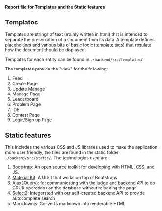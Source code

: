 **Report file for Templates and the Static features**

Templates
--- 
Templates are strings of text (mainly written in html) that is intended to separate the presentation of a document from its data. A template defines placeholders and various bits of basic logic (template tags) that regulate how the document should be displayed. 

Templates for each entity can be found in ```./backend/src/templates/```

The templates provide the "view" for the following:
1. Feed 
2. Create Page
3. Update Manage
4. Manage Page
5. Leaderboard
6. Problem Page
7. IDE
8. Contest Page
9. Login/Sign up Page

Static features
---
This includes the various CSS and JS libraries used to make the application more user friendly, the files are found in the static folder ```./backend/src/static/```. The technologies used are:
1. [Bootstrap](https://getbootstrap.com/): An open source toolkit for developing with HTML, CSS, and JS. 
2. [Material Kit](http://demos.creative-tim.com/material-kit/index.html): A UI kit that works on top of Bootstraps
3. Ajax(jQuery): for communicating with the judge and backend API to do CRUD operations on the database without reloading the page
4. [Select2](https://select2.org/): Integerated with our self-created backend API to provide autocomplete search
5. Markdownjs: Converts markdown into renderable HTML
